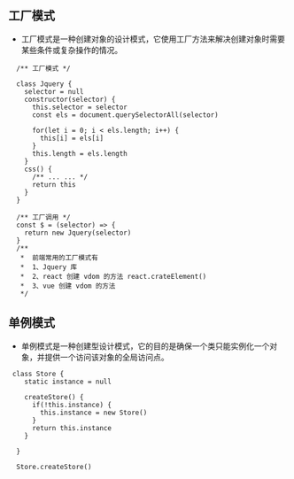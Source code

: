 ## 工厂模式
 - 工厂模式是一种创建对象的设计模式，它使用工厂方法来解决创建对象时需要某些条件或复杂操作的情况。
```
  /** 工厂模式 */

  class Jquery {
    selector = null
    constructor(selector) {
      this.selector = selector
      const els = document.querySelectorAll(selector)

      for(let i = 0; i < els.length; i++) {
        this[i] = els[i]
      }
      this.length = els.length
    }
    css() {
      /** ... ... */
      return this
    }
  }

  /** 工厂调用 */
  const $ = (selector) => {
    return new Jquery(selector)
  }
  /** 
   *  前端常用的工厂模式有
   *  1、Jquery 库
   *  2、react 创建 vdom 的方法 react.crateElement()
   *  3、vue 创建 vdom 的方法 
   */
```
## 单例模式
- 单例模式是一种创建型设计模式，它的目的是确保一个类只能实例化一个对象，并提供一个访问该对象的全局访问点。
```
 class Store {
    static instance = null

    createStore() {
      if(!this.instance) {
        this.instance = new Store()
      }
      return this.instance
    }

  }

  Store.createStore()
```